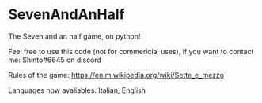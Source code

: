 # SevenAndAnHalf
The Seven and an half game, on python!

Feel free to use this code (not for commericial uses), if you want to contact me: Shinto#6645 on discord

Rules of the game: https://en.m.wikipedia.org/wiki/Sette_e_mezzo

Languages now avaliables: Italian, English 
